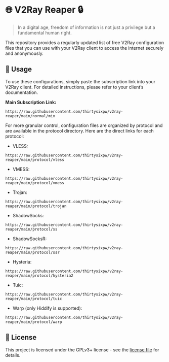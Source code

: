 # 🌐 V2Ray Reaper 🔒

> In a digital age, freedom of information is not just a privilege but a fundamental human right.

This repository provides a regularly updated list of free V2Ray configuration files that you can
use with your V2Ray client to access the internet securely and anonymously.

## 🚀 Usage

To use these configurations, simply paste the subscription link into your V2Ray client. For
detailed instructions, please refer to your client’s documentation.

**Main Subscription Link:**

```text
https://raw.githubusercontent.com/thirtysixpw/v2ray-reaper/main/normal/mix
```

For more granular control, configuration files are organized by protocol and are available in the
protocol directory. Here are the direct links for each protocol:

- VLESS:

```text
https://raw.githubusercontent.com/thirtysixpw/v2ray-reaper/main/protocol/vless
```

- VMESS:

```text
https://raw.githubusercontent.com/thirtysixpw/v2ray-reaper/main/protocol/vmess
```

- Trojan:

```text
https://raw.githubusercontent.com/thirtysixpw/v2ray-reaper/main/protocol/trojan
```

- ShadowSocks:

```text
https://raw.githubusercontent.com/thirtysixpw/v2ray-reaper/main/protocol/ss
```

- ShadowSocksR:

```text
https://raw.githubusercontent.com/thirtysixpw/v2ray-reaper/main/protocol/ssr
```

- Hysteria:

```text
https://raw.githubusercontent.com/thirtysixpw/v2ray-reaper/main/protocol/hysteria2
```

- Tuic:

```text
https://raw.githubusercontent.com/thirtysixpw/v2ray-reaper/main/protocol/tuic
```

- Warp (only Hiddify is supported):

```
https://raw.githubusercontent.com/thirtysixpw/v2ray-reaper/main/protocol/warp
```

## 📜 License

This project is licensed under the GPLv3+ license - see the [license file](LICENSE) for details.
